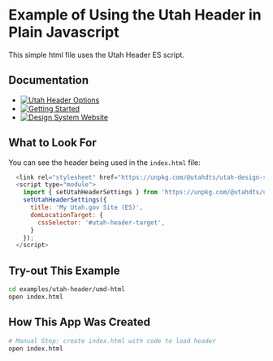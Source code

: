 # Example of Using the Utah Header in Plain Javascript
This simple html file uses the Utah Header ES script.

## Documentation

- [![Utah Header Options](https://img.shields.io/badge/Utah_Header_Options_Documentation-blue)](https://designsystem.utah.gov/library/patterns/utahHeader)
- [![Getting Started](https://img.shields.io/badge/Getting%20Started-blue)](https://designsystem.utah.gov/resources/gettingStarted)
- [![Design System Website](https://img.shields.io/badge/Design%20System%20Website-blue)](https://designsystem.utah.gov)

## What to Look For
You can see the header being used in the `index.html` file:

```javascript
  <link rel="stylesheet" href="https://unpkg.com/@utahdts/utah-design-system-header/dist/style.css">
  <script type="module">
    import { setUtahHeaderSettings } from 'https://unpkg.com/@utahdts/utah-design-system-header/dist/utah-design-system-header.es.js';
    setUtahHeaderSettings({
      title: 'My Utah.gov Site (ES)',
      domLocationTarget: {
        cssSelector: '#utah-header-target',
      }
    });
  </script>
```


## Try-out This Example

```bash
cd examples/utah-header/umd-html
open index.html
```

## How This App Was Created
```bash
# Manual Step: create index.html with code to load header
open index.html
```
